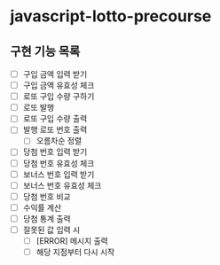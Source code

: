 # javascript-lotto-precourse

## 구현 기능 목록

- [ ] 구입 금액 입력 받기
- [ ] 구입 금액 유효성 체크
- [ ] 로또 구입 수량 구하기
- [ ] 로또 발행
- [ ] 로또 구입 수량 출력
- [ ] 발행 로또 번호 출력
  - [ ] 오름차순 정렬
- [ ] 당첨 번호 입력 받기
- [ ] 당첨 번호 유효성 체크
- [ ] 보너스 번호 입력 받기
- [ ] 보너스 번호 유효성 체크
- [ ] 당첨 번호 비교
- [ ] 수익률 계산
- [ ] 당첨 통계 출력
- [ ] 잘못된 값 입력 시
  - [ ] [ERROR] 메시지 출력
  - [ ] 해당 지점부터 다시 시작
